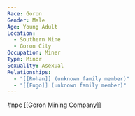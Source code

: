 ```yaml
---
Race: Goron
Gender: Male
Age: Young Adult
Location:
  - Southern Mine
  - Goron City
Occupation: Miner
Type: Minor
Sexuality: Asexual
Relationships:
  - "[[Rohan]] (unknown family member)"
  - "[[Fugo]] (unknown family member)"
---
```

#npc [[Goron Mining Company]]

